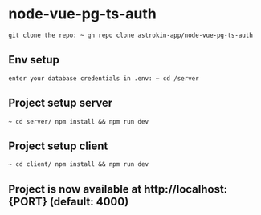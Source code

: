 # node-vue-pg-ts-auth
```
git clone the repo: ~ gh repo clone astrokin-app/node-vue-pg-ts-auth
```

## Env setup
```
enter your database credentials in .env: ~ cd /server
```

## Project setup server
```
~ cd server/ npm install && npm run dev
```

## Project setup client
```
~ cd client/ npm install && npm run dev
```

## Project is now available at http://localhost:{PORT} (default: 4000)
